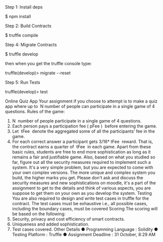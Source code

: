 Step 1: Install deps

$ npm install

Step 2: Build Contracts

$ truffle compile

Step 4: Migrate Contracts

$ truffle develop

then when you get the truffle console type:

truffle(develop)> migrate --reset

Step 5: Run Tests

truffle(develop)> test

Online Quiz App
Your assignment if you choose to attempt is to make a quiz app where up to ​ N
number of people can participate in a single game of 4 questions.
Rules of the game:
1. N ​ number of people participate in a single game of 4 questions.
2. Each person pays a participation fee (​ pFee ) ​ before entering the game.
3. Let ​ tFee ​ denote the aggregated some of all the participants’ fee in the game.
4. For each correct answer a participant gets 3/16*​ tFee ​ reward. That is, the
contract earns a quarter of ​ tFee ​ in each game.
Apart from these basic rules, students are free to end more sophistication as long as
it remains a fair and justifiable game.
Also, based on what you studied so far, figure out all the security measures required
to implement such a system. It's a very simple problem, but you are expected to
come with your own complex versions. The more unique and complex system you
build, the higher marks you get.
Please don't ask and discuss the security measures and new sophistications on
moodle, it's a part of the assignment to get to the details and think of various
aspects, you are suppose to get them on your own as you develop the system.
Testing
You are also required to design and write test cases in truffle for the contract.
The test cases must be exhaustive i.e., all possible cases, including the boundary
cases, must be covered
Scoring
The scoring will be based on the following:
1. Security, privacy and cost efficiency of smart contracts.
2. Uniqueness and added sophistication.
3. Test cases covered.
Other Details
● Programming Language : Solidity
● Testing Platform : Truffle
● Assignment Deadline : 31 October, 8:29 AM
